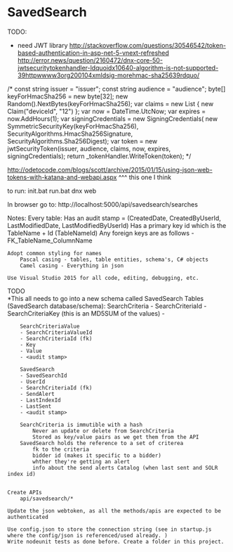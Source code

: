 # SavedSearch

TODO:
- need JWT library
http://stackoverflow.com/questions/30546542/token-based-authentication-in-asp-net-5-vnext-refreshed
http://error.news/question/2160472/dnx-core-50-jwtsecuritytokenhandler-ldquoidx10640-algorithm-is-not-supported-39httpwwww3org200104xmldsig-morehmac-sha25639rdquo/

/*
const string issuer = "issuer";
const string audience = "audience";
byte[] keyForHmacSha256 = new byte[32];
new Random().NextBytes(keyForHmacSha256);
var claims = new List<Claim> { new Claim("deviceId", "12") };
var now = DateTime.UtcNow;
var expires = now.AddHours(1);
var signingCredentials = new SigningCredentials(
new SymmetricSecurityKey(keyForHmacSha256),
SecurityAlgorithms.HmacSha256Signature, SecurityAlgorithms.Sha256Digest);
var token = new jwtSecurityToken(issuer, audience, claims, now, expires, signingCredentials);
return _tokenHandler.WriteToken(token);
*/

http://odetocode.com/blogs/scott/archive/2015/01/15/using-json-web-tokens-with-katana-and-webapi.aspx
^^^ this one I think


to run:
	init.bat
	run.bat
	dnx web

In browser go to:
	http://localhost:5000/api/savedsearch/searches

Notes:
	Every table:
		Has an audit stamp = (CreatedDate, CreatedByUserId, LastModifiedDate, LastModifiedByUserId)
		Has a primary key id which is the TableName + Id (TableNameId)
		Any foreign keys are as follows - FK_TableName_ColumnName
		
	Adopt common styling for names
		Pascal casing - tables, table entities, schema's, C# objects
		Camel casing - Everything in json
		
	Use Visual Studio 2015 for all code, editing, debugging, etc.
	
TODO	
	*This all needs to go into a new schema called SavedSearch
		Tables (SavedSearch database/schema):
		SearchCriteria
		- SearchCriteriaId
		- SearchCriteriaKey (this is an MD5SUM of the values)
		- <audit stamp>

		SearchCriteriaValue
		- SearchCriteriaValueId
		- SearchCriteriaId (fk)
		- Key
		- Value
		- <audit stamp>

		SavedSearch
		- SavedSearchId
		- UserId
		- SearchCriteriaId (fk)
		- SendAlert
		- LastIndexId
		- LastSent
		- <audit stamp>
		
		SearchCriteria is immutible with a hash
			Never an update or delete from SearchCriteria
			Stored as key/value pairs as we get them from the API
		SavedSearch holds the reference to a set of criterea
			fk to the criteria
			bidder id (makes it specific to a bidder)
			whther they're getting an alert
			info about the send alerts Catalog (when last sent and SOLR index id)
	
	
	Create APIs
		api/savedsearch/*
	
	Update the json webtoken, as all the methods/apis are expected to be authenticated
	
	Use config.json to store the connection string (see in startup.js where the config/json is referenced/used already. )
	Write nodeunit tests as done before. Create a folder in this project.
